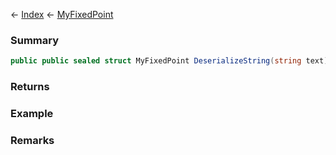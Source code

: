 ← [Index](Api-Index) ← [MyFixedPoint](VRage.MyFixedPoint)

### Summary

```csharp
public public sealed struct MyFixedPoint DeserializeString(string text)
```

### Returns

### Example

### Remarks

